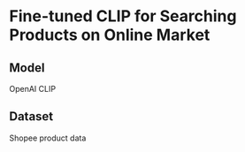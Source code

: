 # Fine-tuned CLIP for Searching Products on Online Market

## Model
OpenAI CLIP

## Dataset
Shopee product data
